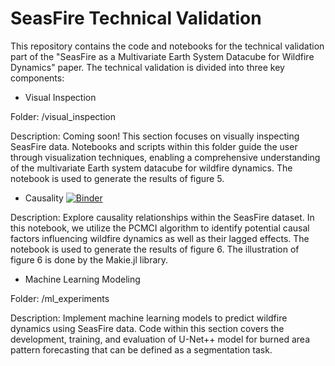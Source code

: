 # SeasFire Technical Validation 

This repository contains the code and notebooks for the technical validation part of the "SeasFire as a Multivariate Earth System Datacube for Wildfire Dynamics" paper. The technical validation is divided into three key components:

- Visual Inspection
  
Folder: /visual_inspection

Description: Coming soon! This section focuses on visually inspecting SeasFire data. Notebooks and scripts within this folder guide the user through visualization techniques, enabling a comprehensive understanding of the multivariate Earth system datacube for wildfire dynamics. The notebook is used to generate the results of figure 5.

- Causality  [![Binder](https://mybinder.org/badge_logo.svg)](https://mybinder.org/v2/gh/SeasFire/seasfire-datacube-paper/main?labpath=causality%2FCausality.ipynb)

Description: Explore causality relationships within the SeasFire dataset. In this notebook, we utilize the PCMCI algorithm  to identify potential causal factors influencing wildfire dynamics as well as their lagged effects. The notebook is used to generate the results of figure 6. The illustration of figure 6 is done by the Makie.jl library.

- Machine Learning Modeling
  
Folder: /ml_experiments

Description: Implement machine learning models to predict wildfire dynamics using SeasFire data. Code within this section covers the development, training, and evaluation of U-Net++ model for burned area pattern forecasting that can be defined as a segmentation task.
